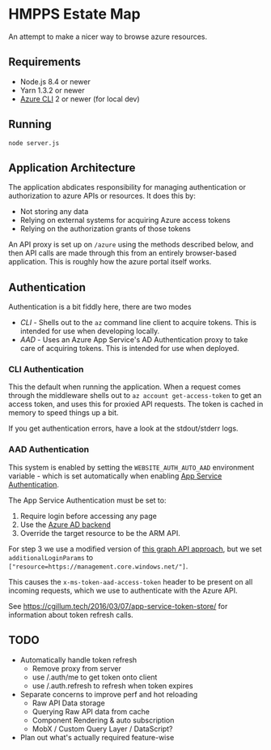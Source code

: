 # HMPPS Estate Map

An attempt to make a nicer way to browse azure resources.

## Requirements

* Node.js 8.4 or newer
* Yarn 1.3.2 or newer
* [Azure CLI](https://github.com/Azure/azure-cli) 2 or newer (for local dev)

## Running

```
node server.js
```

## Application Architecture

The application abdicates responsibility for managing authentication or authorization to azure APIs or resources. It does this by:

* Not storing any data
* Relying on external systems for acquiring Azure access tokens
* Relying on the authorization grants of those tokens

An API proxy is set up on `/azure` using the methods described below, and then API calls are made through this from an entirely browser-based application. This is roughly how the azure portal itself works.

## Authentication

Authentication is a bit fiddly here, there are two modes

* _CLI_ - Shells out to the `az` command line client to acquire tokens. This is intended for use when developing locally.
* _AAD_ - Uses an Azure App Service's AD Authentication proxy to take care of acquiring tokens. This is intended for use when deployed.

### CLI Authentication

This the default when running the application. When a request comes through the middleware shells out to `az account get-access-token` to get an access token, and uses this for proxied API requests. The token is cached in memory to speed things up a bit.

If you get authentication errors, have a look at the stdout/stderr logs.

### AAD Authentication

This system is enabled by setting the `WEBSITE_AUTH_AUTO_AAD` environment variable - which is set automatically when enabling [App Service Authentication][1].

The App Service Authentication must be set to:

1. Require login before accessing any page
2. Use the [Azure AD backend][2]
3. Override the target resource to be the ARM API.

For step 3 we use a modified version of [this graph API approach][3], but we set `additionalLoginParams` to `["resource=https://management.core.windows.net/"]`.

This causes the `x-ms-token-aad-access-token` header to be present on all incoming requests, which we use to authenticate with the Azure API.

See https://cgillum.tech/2016/03/07/app-service-token-store/ for information about token refresh calls.

[1]: https://docs.microsoft.com/en-us/azure/app-service/app-service-authentication-overview
[2]: https://docs.microsoft.com/en-us/azure/app-service/app-service-mobile-how-to-configure-active-directory-authentication
[3]: https://cgillum.tech/2016/03/25/app-service-auth-aad-graph-api/

## TODO

* Automatically handle token refresh
  * Remove proxy from server
  * use /.auth/me to get token onto client
  * use /.auth.refresh to refresh when token expires
* Separate concerns to improve perf and hot reloading
  * Raw API Data storage
  * Querying Raw API data from cache
  * Component Rendering & auto subscription
  * MobX / Custom Query Layer / DataScript?
* Plan out what's actually required feature-wise
